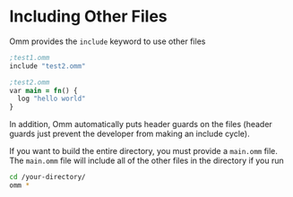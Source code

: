 # Including Other Files

Omm provides the `include` keyword to use other files

```clojure
;test1.omm
include "test2.omm"
```

```clojure
;test2.omm
var main = fn() {
  log "hello world"
}
```

In addition, Omm automatically puts header guards on the files (header guards just prevent the developer from making an include cycle).

If you want to build the entire directory, you must provide a `main.omm` file. The `main.omm` file will include all of the other files in the directory if you run
```bash
cd /your-directory/
omm *
```
